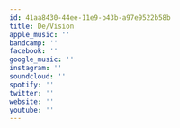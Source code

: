 ```yaml
---
id: 41aa8430-44ee-11e9-b43b-a97e9522b58b
title: De/Vision
apple_music: ''
bandcamp: ''
facebook: ''
google_music: ''
instagram: ''
soundcloud: ''
spotify: ''
twitter: ''
website: ''
youtube: ''
---
```

